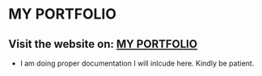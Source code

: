 # MY PORTFOLIO 
## Visit the website on: <a href="https://visionary-kitsune-92ecfd.netlify.app/">MY PORTFOLIO</a>
- I am doing proper documentation I will inlcude here. Kindly be patient.
